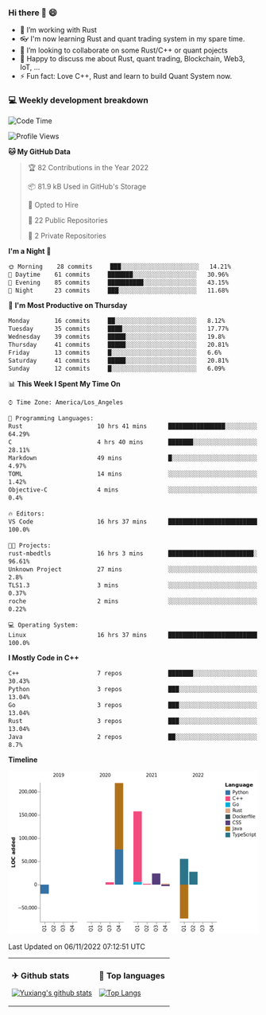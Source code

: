 ### Hi there 👋 😄

- 🔭 I’m working with Rust
- 👓 I'm now learning Rust and quant trading system in my spare time.
- 👯 I’m looking to collaborate on some Rust/C++ or quant pojects
- 💬 Happy to discuss me about Rust, quant trading, Blockchain, Web3, IoT, ...
- ⚡ Fun fact: Love C++, Rust and learn to build Quant System now.



<table>
<tr>
<td valign="top" width="54%">

### ✈ Github stats

[![Yuxiang's github stats](https://github-readme-stats.vercel.app/api?username=Taowyoo&show_icons=true&line_height=21&show_icons=true&theme=tokyonight)](https://github.com/anuraghazra/github-readme-stats)

</td>

<td valign="top" width="46%">

### 📕 Top languages

[![Top Langs](https://github-readme-stats.vercel.app/api/top-langs/?username=Taowyoo&show_icons=true&layout=compact&theme=vue)](https://github.com/anuraghazra/github-readme-stats)

</td>
</tr>

### 💻 Weekly development breakdown

<!--START_SECTION:waka-->
![Code Time](http://img.shields.io/badge/Code%20Time-633%20hrs%2015%20mins-blue)

![Profile Views](http://img.shields.io/badge/Profile%20Views-1-blue)

**🐱 My GitHub Data** 

> 🏆 82 Contributions in the Year 2022
 > 
> 📦 81.9 kB Used in GitHub's Storage 
 > 
> 💼 Opted to Hire
 > 
> 📜 22 Public Repositories 
 > 
> 🔑 2 Private Repositories  
 > 
**I'm a Night 🦉** 

```text
🌞 Morning    28 commits     ███░░░░░░░░░░░░░░░░░░░░░░   14.21% 
🌆 Daytime    61 commits     ███████░░░░░░░░░░░░░░░░░░   30.96% 
🌃 Evening    85 commits     ██████████░░░░░░░░░░░░░░░   43.15% 
🌙 Night      23 commits     ███░░░░░░░░░░░░░░░░░░░░░░   11.68%

```
📅 **I'm Most Productive on Thursday** 

```text
Monday       16 commits     ██░░░░░░░░░░░░░░░░░░░░░░░   8.12% 
Tuesday      35 commits     ████░░░░░░░░░░░░░░░░░░░░░   17.77% 
Wednesday    39 commits     █████░░░░░░░░░░░░░░░░░░░░   19.8% 
Thursday     41 commits     █████░░░░░░░░░░░░░░░░░░░░   20.81% 
Friday       13 commits     █░░░░░░░░░░░░░░░░░░░░░░░░   6.6% 
Saturday     41 commits     █████░░░░░░░░░░░░░░░░░░░░   20.81% 
Sunday       12 commits     █░░░░░░░░░░░░░░░░░░░░░░░░   6.09%

```


📊 **This Week I Spent My Time On** 

```text
⌚︎ Time Zone: America/Los_Angeles

💬 Programming Languages: 
Rust                     10 hrs 41 mins      ████████████████░░░░░░░░░   64.29% 
C                        4 hrs 40 mins       ███████░░░░░░░░░░░░░░░░░░   28.11% 
Markdown                 49 mins             █░░░░░░░░░░░░░░░░░░░░░░░░   4.97% 
TOML                     14 mins             ░░░░░░░░░░░░░░░░░░░░░░░░░   1.42% 
Objective-C              4 mins              ░░░░░░░░░░░░░░░░░░░░░░░░░   0.4%

🔥 Editors: 
VS Code                  16 hrs 37 mins      █████████████████████████   100.0%

🐱‍💻 Projects: 
rust-mbedtls             16 hrs 3 mins       ████████████████████████░   96.61% 
Unknown Project          27 mins             ░░░░░░░░░░░░░░░░░░░░░░░░░   2.8% 
TLS1.3                   3 mins              ░░░░░░░░░░░░░░░░░░░░░░░░░   0.37% 
roche                    2 mins              ░░░░░░░░░░░░░░░░░░░░░░░░░   0.22%

💻 Operating System: 
Linux                    16 hrs 37 mins      █████████████████████████   100.0%

```

**I Mostly Code in C++** 

```text
C++                      7 repos             ███████░░░░░░░░░░░░░░░░░░   30.43% 
Python                   3 repos             ███░░░░░░░░░░░░░░░░░░░░░░   13.04% 
Go                       3 repos             ███░░░░░░░░░░░░░░░░░░░░░░   13.04% 
Rust                     3 repos             ███░░░░░░░░░░░░░░░░░░░░░░   13.04% 
Java                     2 repos             ██░░░░░░░░░░░░░░░░░░░░░░░   8.7%

```


**Timeline**

![Chart not found](https://raw.githubusercontent.com/Taowyoo/Taowyoo/master/charts/bar_graph.png) 


 Last Updated on 06/11/2022 07:12:51 UTC
<!--END_SECTION:waka-->
